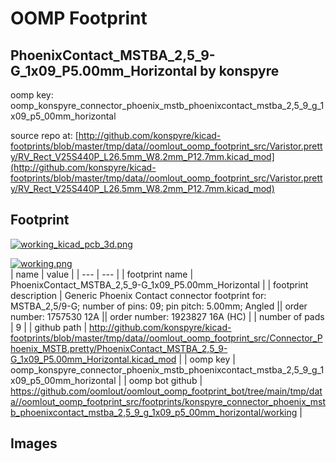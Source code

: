 # OOMP Footprint  
## PhoenixContact_MSTBA_2,5_9-G_1x09_P5.00mm_Horizontal  by konspyre  
  
oomp key: oomp_konspyre_connector_phoenix_mstb_phoenixcontact_mstba_2,5_9_g_1x09_p5_00mm_horizontal  
  
source repo at: [http://github.com/konspyre/kicad-footprints/blob/master/tmp/data//oomlout_oomp_footprint_src/Varistor.pretty/RV_Rect_V25S440P_L26.5mm_W8.2mm_P12.7mm.kicad_mod](http://github.com/konspyre/kicad-footprints/blob/master/tmp/data//oomlout_oomp_footprint_src/Varistor.pretty/RV_Rect_V25S440P_L26.5mm_W8.2mm_P12.7mm.kicad_mod)  
## Footprint  
  
[![working_kicad_pcb_3d.png](working_kicad_pcb_3d_600.png)](working_kicad_pcb_3d.png)  
  
[![working.png](working_600.png)](working.png)  
| name | value | 
| --- | --- | 
| footprint name | PhoenixContact_MSTBA_2,5_9-G_1x09_P5.00mm_Horizontal | 
| footprint description | Generic Phoenix Contact connector footprint for: MSTBA_2,5/9-G; number of pins: 09; pin pitch: 5.00mm; Angled || order number: 1757530 12A || order number: 1923827 16A (HC) | 
| number of pads | 9 | 
| github path | http://github.com/konspyre/kicad-footprints/blob/master/tmp/data//oomlout_oomp_footprint_src/Connector_Phoenix_MSTB.pretty/PhoenixContact_MSTBA_2,5_9-G_1x09_P5.00mm_Horizontal.kicad_mod | 
| oomp key | oomp_konspyre_connector_phoenix_mstb_phoenixcontact_mstba_2,5_9_g_1x09_p5_00mm_horizontal | 
| oomp bot github | https://github.com/oomlout/oomlout_oomp_footprint_bot/tree/main/tmp/data//oomlout_oomp_footprint_src/footprints/konspyre_connector_phoenix_mstb_phoenixcontact_mstba_2,5_9_g_1x09_p5_00mm_horizontal/working | 
## Images  
